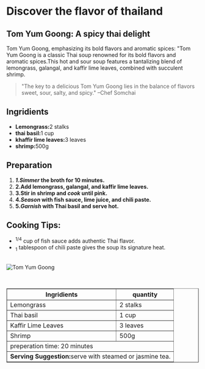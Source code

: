 <!DOCTYPE html>
<html lang="en">

<head>
<meta charset="UTF 8">
<title>Taste of Travel</title>
<meta name="embark on a culinary adventure with  taste of travel, exploring global flavor recipe.">
</head>
<body>


<h1>Discover the flavor of thailand</h1>

<h2>Tom Yum Goong: A spicy thai delight</h2>

<p>Tom Yum Goong, emphasizing its
bold flavors and aromatic spices: "Tom Yum Goong is a classic Thai soup renowned for its bold flavors and aromatic spices.This hot and sour soup features a tantalizing blend of lemongrass, galangal, and kaffir lime leaves, combined with succulent shrimp.</p>

<blockquote>"The key to a delicious Tom Yum Goong lies in the balance of flavors sweet, sour, salty, and spicy." –Chef Somchai</blockquote>


<h2>Ingridients</h2>
<ul>
    <li><strong>Lemongrass:</strong>2 stalks</li>
   <li><strong>thai basil:</strong>1 cup</li>
   <li><strong>khaffir lime leaves:</strong>3 leaves</li>
   <li><strong>shrimp:</strong>500g</li> 
 </ul>


<h2>Preparation</h2>
<ol>
<li><strong><em>1.Simmer</em> the broth for 10 minutes.</strong><br></li>
<li><strong>2.Add lemongrass, galangal, and kaffir lime leaves.</strong><br></li>
<li><strong>3.Stir in shrimp and <em>cook</em> until pink.</strong><br></li>
<li><strong>4.<em>Season</em> with fish sauce, lime juice, and chili paste.</strong><br></li>
<li><strong>5.<em>Garnish</em> with Thai basil and serve hot.</strong></li>
</ol>
<h2>Cooking Tips:</h2>
 <ul>
 <li> <sup>1/4</sup> cup of fish sauce adds authentic Thai flavor. </li>
 <li> <sub>1</sub> tablespoon of chili paste gives the soup its signature heat. </li>
 </ul>

<br>
<img src="https://edube.org/uploads/media/default/0001/04/thai-soup.jpg" alt="Tom Yum Goong">
</p>

<table border="1"
cellpadding="5"
cellspacing="0">
<thead>
<tr>
<th>Ingridients</th>
<th>quantity</th>
</tr>
</thead>
<tbody>

<tr>
<td>Lemongrass</td>
<td>2 stalks</td>
</tr>
<tr>
<td>Thai basil</td>
<td>1 cup</td>
</tr>
<tr>
<td>Kaffir Lime Leaves</td>
<td>3 leaves</td>
</tr>
<tr>
<td>Shrimp</td>
<td>500g</td>
</tr>
<tr>
    <td colspan="2">preperation time: 20 minutes</td>
</tr>
<tr>
    <td colspan="2"><strong>Serving Suggestion:</strong>serve with steamed or jasmine tea.</td>
</tr>
</tbody>
</table>
</body>
</html>
